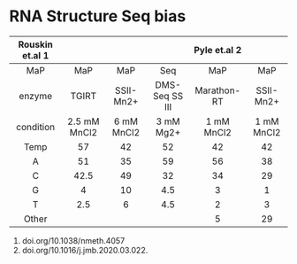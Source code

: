 # RNA Structure Seq bias

| Rouskin et.al 1 |              |            |                | Pyle et.al 2 |            |
|:---------------:|:------------:|:----------:|:--------------:|:------------:|:----------:|
| MaP             | MaP          | MaP        | Seq            | MaP          | MaP        |
| enzyme          | TGIRT        | SSII-Mn2+  | DMS-Seq SS III | Marathon-RT  | SSII-Mn2+  |
| condition       | 2.5 mM MnCl2 | 6 mM MnCl2 | 3 mM Mg2+      | 1 mM MnCl2   | 1 mM MnCl2 |
| Temp            | 57           | 42         | 52             | 42           | 42         |
| A               | 51           | 35         | 59             | 56           | 38         |
| C               | 42.5         | 49         | 32             | 34           | 29         |
| G               | 4            | 10         | 4.5            | 3            | 1          |
| T               | 2.5          | 6          | 4.5            | 2            | 3          |
| Other           |              |            |                | 5            | 29         |




1. doi.org/10.1038/nmeth.4057
2. doi.org/10.1016/j.jmb.2020.03.022.